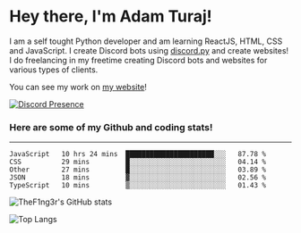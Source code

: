 # Hey there, I'm Adam Turaj!

I am a self tought Python developer and am learning ReactJS, HTML, CSS and JavaScript. I create Discord bots using [discord.py](https://github.com/Rapptz/discord.py) and create websites! I do freelancing in my freetime creating Discord bots and websites for various types of clients.

You can see my work on [my website](https://adamturaj.com)!

[![Discord Presence](https://lanyard.cnrad.dev/api/374147012599218176)](https://discord.com/users/374147012599218176)

### Here are some of my Github and coding stats!

---

<!--START_SECTION:waka-->
```text
JavaScript   10 hrs 24 mins  ██████████████████████░░░   87.78 % 
CSS          29 mins         █░░░░░░░░░░░░░░░░░░░░░░░░   04.14 % 
Other        27 mins         █░░░░░░░░░░░░░░░░░░░░░░░░   03.89 % 
JSON         18 mins         ▓░░░░░░░░░░░░░░░░░░░░░░░░   02.56 % 
TypeScript   10 mins         ▒░░░░░░░░░░░░░░░░░░░░░░░░   01.43 % 
```
<!--END_SECTION:waka-->

![TheF1ng3r's GitHub stats](https://github-readme-stats.vercel.app/api?username=thef1ng3r&count_private=true&theme=dark)

![Top Langs](https://github-readme-stats.vercel.app/api/top-langs/?username=thef1ng3r&layout=compact&count_private=true&theme=dark)

